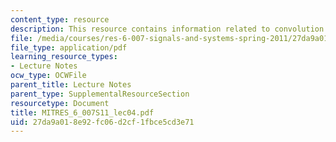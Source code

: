 ```yaml
---
content_type: resource
description: This resource contains information related to convolution.
file: /media/courses/res-6-007-signals-and-systems-spring-2011/27da9a018e92fc06d2cf1fbce5cd3e71_MITRES_6_007S11_lec04.pdf
file_type: application/pdf
learning_resource_types:
- Lecture Notes
ocw_type: OCWFile
parent_title: Lecture Notes
parent_type: SupplementalResourceSection
resourcetype: Document
title: MITRES_6_007S11_lec04.pdf
uid: 27da9a01-8e92-fc06-d2cf-1fbce5cd3e71
---
```

